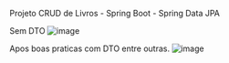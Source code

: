 Projeto  CRUD de Livros - Spring Boot - Spring Data JPA


Sem DTO
![image](https://github.com/user-attachments/assets/ad8eac8c-510c-4d48-81b0-ef1b90a19675)



Apos boas praticas com DTO entre outras.
![image](https://github.com/user-attachments/assets/a36654c8-2828-4b8a-88b1-355ed3da85a4)


